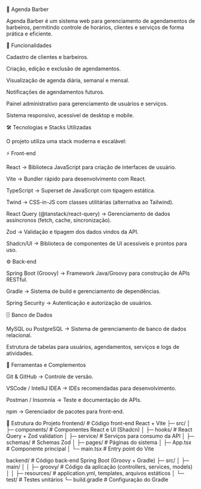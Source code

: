 💈 Agenda Barber

Agenda Barber é um sistema web para gerenciamento de agendamentos de barbeiros, permitindo controle de horários, clientes e serviços de forma prática e eficiente.

📌 Funcionalidades

Cadastro de clientes e barbeiros.

Criação, edição e exclusão de agendamentos.

Visualização de agenda diária, semanal e mensal.

Notificações de agendamentos futuros.

Painel administrativo para gerenciamento de usuários e serviços.

Sistema responsivo, acessível de desktop e mobile.

🛠️ Tecnologias e Stacks Utilizadas

O projeto utiliza uma stack moderna e escalável:

⚡ Front-end

React → Biblioteca JavaScript para criação de interfaces de usuário.

Vite → Bundler rápido para desenvolvimento com React.

TypeScript → Superset de JavaScript com tipagem estática.

Twind → CSS-in-JS com classes utilitárias (alternativa ao Tailwind).

React Query (@tanstack/react-query) → Gerenciamento de dados assíncronos (fetch, cache, sincronização).

Zod → Validação e tipagem dos dados vindos da API.

Shadcn/UI → Biblioteca de componentes de UI acessíveis e prontos para uso.

⚙️ Back-end

Spring Boot (Groovy) → Framework Java/Groovy para construção de APIs RESTful.

Gradle → Sistema de build e gerenciamento de dependências.

Spring Security → Autenticação e autorização de usuários.

🗄️ Banco de Dados

MySQL ou PostgreSQL → Sistema de gerenciamento de banco de dados relacional.

Estrutura de tabelas para usuários, agendamentos, serviços e logs de atividades.

🔧 Ferramentas e Complementos

Git & GitHub → Controle de versão.

VSCode / IntelliJ IDEA → IDEs recomendadas para desenvolvimento.

Postman / Insomnia → Teste e documentação de APIs.

npm → Gerenciador de pacotes para front-end.

📁 Estrutura do Projeto
frontend/                # Código front-end React + Vite
  ├─ src/
  │   ├─ components/     # Componentes React e UI (Shadcn)
  │   ├─ hooks/          # React Query + Zod validation
  │   ├─ service/        # Serviços para consumo da API
  │   ├─ schemas/        # Schemas Zod
  │   ├─ pages/          # Páginas do sistema
  │   ├─ App.tsx         # Componente principal
  │   └─ main.tsx        # Entry point do Vite

backend/                 # Código back-end Spring Boot (Groovy + Gradle)
  ├─ src/
  │   ├─ main/
  │   │   ├─ groovy/     # Código da aplicação (controllers, services, models)
  │   │   ├─ resources/  # application.yml, templates, arquivos estáticos
  │   └─ test/           # Testes unitários
  └─ build.gradle        # Configuração do Gradle